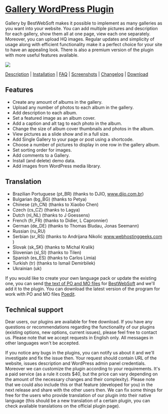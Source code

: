 <a href="http://bestwebsoft.com/products/gallery/" target=_blank>Gallery WordPress Plugin</a>
========================

Gallery by BestWebSoft makes it possible to implement as many galleries as you want into your website. You can add multiple pictures and description for each gallery, show them all at one page, view each one separately. Moreover, you can upload HQ images. Regular updates and simplicity of usage along with efficient functionality make it a perfect choice for your site to have an appealing look. 
There is also a premium version of the plugin with more useful features available.

<img src="http://bestwebsoft.com/wp-content/uploads/2014/09/gallery-banner-website.jpg" />

<a href="http://bestwebsoft.com/products/gallery/description/" target=_blank>Description</a> | 
<a href="http://bestwebsoft.com/products/gallery/installation/" target=_blank>Installation</a> | 
<a href="http://bestwebsoft.com/products/gallery/faq/" target=_blank>FAQ</a> | 
<a href="http://bestwebsoft.com/products/gallery/screenshots/" target=_blank>Screenshots</a> | 
<a href="http://bestwebsoft.com/products/gallery/changelog/" target=_blank>Changelog</a> | 
<a href="http://bestwebsoft.com/products/gallery/download/" target=_blank>Download</a>


Features
-----------------------------
* Create any amount of albums in the gallery.
* Upload any number of photos to each album in the gallery.
* Add description to each album.
* Set a featured image as an album cover.
* Add a caption and alt tag to each photo in the album.
* Change the size of album cover thumbnails and photos in the album. 
* View pictures as a slide show and in a full size.
* Add Single Gallery to your page or post using a shortcode.
* Choose a number of pictures to display in one row in the gallery album.
* Set sorting order for images.
* Add comments to a Gallery.
* Install (and delete) demo data. 
* Add images from WordPress media library.


Translation
-----------------------------
* Brazilian Portuguese (pt_BR) (thanks to DJIO, www.djio.com.br)
* Bulgarian (bg_BG) (thanks to Petya)
* Chinese (zh_CN) (thanks to Xiaobo Chen)
* Czech (cs_CZ) (thanks to Lagya)
* Dutch (nl_NL) (thanks to J Goessens)
* French (fr_FR) (thanks to Didier, L Capronnier)
* German (de_DE) (thanks to Thomas Bludau, Jonas Seemann)
* Russian (ru_RU)
* Serbian (sr_RS) (thanks to Andrijana Nikolic www.webhostinggeeks.com )
* Slovak (sk_SK) (thanks to Michal Kralik)
* Slovenian (sl_SI) (thanks to Tilen)
* Spanish (es_ES) (thanks to Carlos Limia)
* Turkish (tr) (thanks to Ismail Demirbilek)
* Ukrainian (uk)

If you would like to create your own language pack or update the existing one, you can send <a href="http://codex.wordpress.org/Translating_WordPress" target="_blank">the text of PO and MO files</a> for <a href="http://support.bestwebsoft.com" target="_blank">BestWebSoft</a> and we'll add it to the plugin. You can download the latest version of the program for work with PO and MO files <a href="http://www.poedit.net/download.php" target="_blank">Poedit</a>.


Technical support
-----------------------------
Dear users, our plugins are available for free download. If you have any questions or recommendations regarding the functionality of our plugins (existing options, new options, current issues), please feel free to contact us. Please note that we accept requests in English only. All messages in other languages won't be accepted.

If you notice any bugs in the plugins, you can notify us about it and we'll investigate and fix the issue then. Your request should contain URL of the website, issues description and WordPress admin panel credentials.
Moreover we can customize the plugin according to your requirements. It's a paid service (as a rule it costs $40, but the price can vary depending on the amount of the necessary changes and their complexity). Please note that we could also include this or that feature (developed for you) in the next release and share with the other users then.
We can fix some things for free for the users who provide translation of our plugin into their native language (this should be a new translation of a certain plugin, you can check available translations on the official plugin page).